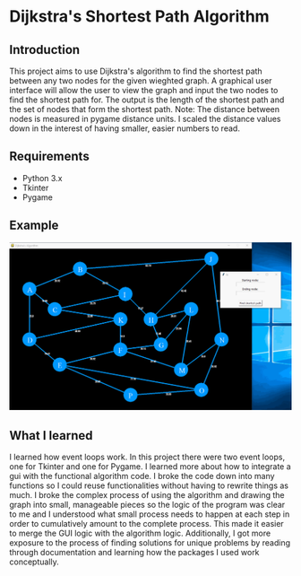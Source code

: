 # Dijkstra's Shortest Path Algorithm

## Introduction
This project aims to use Dijkstra's algorithm to find the shortest path between any two nodes for the given wieghted graph. A graphical user interface will allow the user to view the graph and input the two nodes to find the shortest path for. The output is the length of the shortest path and the set of nodes that form the shortest path. Note: The distance between nodes is measured in pygame distance units. I scaled the distance values down in the interest of having smaller, easier numbers to read. 
## Requirements
 - Python 3.x
 - Tkinter
 - Pygame
## Example
![](ShortestPathExample.gif)
## What I learned
I learned how event loops work. In this project there were two event loops, one for Tkinter and one for Pygame. I learned more about how to integrate a gui with the functional algorithm code. I broke the code down into many functions so I could reuse functionalities without having to rewrite things as much. I broke the complex process of using the algorithm and drawing the graph into small, manageable pieces so the logic of the program was clear to me and I understood what small process needs to happen at each step in order to cumulatively amount to the complete process. This made it easier to merge the GUI logic with the algorithm logic. Additionally, I got more exposure to the process of finding solutions for unique problems by reading through documentation and learning how the packages I used work conceptually.
